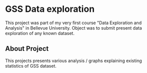 # GSS Data exploration


This project was part of my very first course "Data Exploration and Analysis" in Bellevue University.  Object was to submit present data exploration of any known dataset.
## About Project
This projects presents various analysis / graphs explaining existing statistics of GSS dataset.
